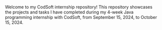 Welcome to my CodSoft internship repository! This repository showcases the projects and tasks I have completed during my 4-week Java programming internship with CodSoft, from September 15, 2024, to October 15, 2024.
